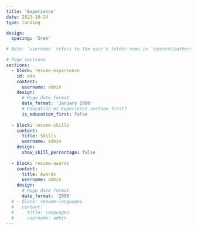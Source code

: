 ```yaml
---
title: 'Experience'
date: 2023-10-24
type: landing

design:
  spacing: '5rem'

# Note: `username` refers to the user's folder name in `content/authors/`

# Page sections
sections:
  - block: resume-experience
    id: edu
    content:
      username: admin
    design:
      # Hugo date format
      date_format: 'January 2006'
      # Education or Experience section first?
      is_education_first: false
      
  - block: resume-skills
    content:
      title: Skills
      username: admin
    design:
      show_skill_percentage: false
      
  - block: resume-awards
    content:
      title: Awards
      username: admin
    design:
      # Hugo date format
      date_format: '2006'
  # - block: resume-languages
  #   content:
  #     title: Languages
  #     username: admin
---
```

